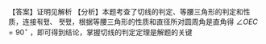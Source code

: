 【答案】证明见解析
【分析】本题考查了切线的判定、等腰三角形的判定和性质，连接푂퐸、 퐷퐸，根据等腰三角形的性质和直径所对圆周角是直角得 $\angle O E C = 9 0 ^ { \circ }$ ，即可得到结论，掌握切线的判定定理是解题的关键

